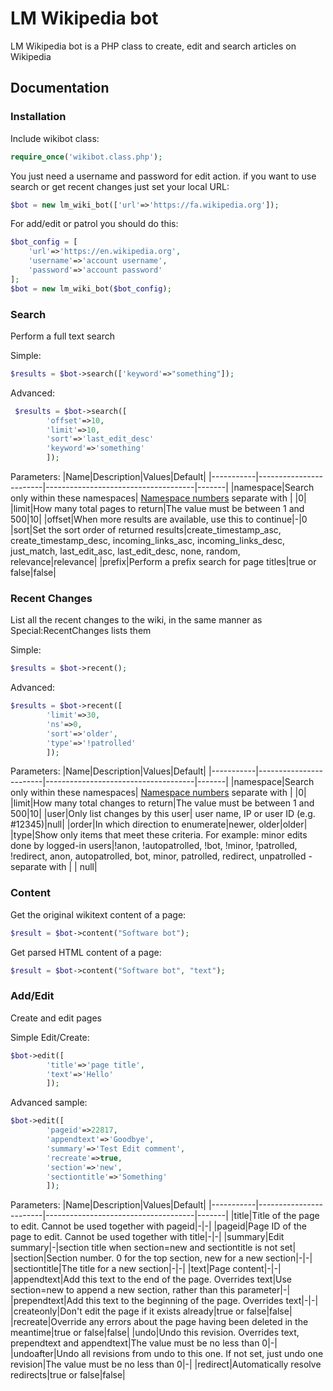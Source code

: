 # LM Wikipedia bot 
LM Wikipedia bot is a PHP class to create, edit and search articles on Wikipedia

## Documentation

### Installation
Include wikibot class:
```php
require_once('wikibot.class.php');
```

You just need a username and password for edit action. if you want to use search or get recent changes just set your local URL:
```php
$bot = new lm_wiki_bot(['url'=>'https://fa.wikipedia.org']);
```

For add/edit or patrol you should do this:
```php
$bot_config = [
    'url'=>'https://en.wikipedia.org',
    'username'=>'account username',
    'password'=>'account password'
];
$bot = new lm_wiki_bot($bot_config);
```

### Search
Perform a full text search

Simple:
```php
$results = $bot->search(['keyword'=>"something"]);
```

Advanced:
```php
 $results = $bot->search([
        'offset'=>10,
        'limit'=>10,
        'sort'=>'last_edit_desc'
        'keyword'=>'something'
        ]);
```

Parameters:
|Name|Description|Values|Default|
|-----------|------------------------|-------------------------------------|-------|
|namespace|Search only within these namespaces| [Namespace numbers](https://en.wikipedia.org/wiki/Wikipedia:Namespace) separate with \| |0|
|limit|How many total pages to return|The value must be between 1 and 500|10|
|offset|When more results are available, use this to continue|-|0
|sort|Set the sort order of returned results|create_timestamp_asc, create_timestamp_desc, incoming_links_asc, incoming_links_desc, just_match, last_edit_asc, last_edit_desc, none, random, relevance|relevance|
|prefix|Perform a prefix search for page titles|true or false|false|

### Recent Changes
List all the recent changes to the wiki, in the same manner as Special:RecentChanges lists them

Simple:
```php
$results = $bot->recent();
```

Advanced:
```php
$results = $bot->recent([
        'limit'=>30,
        'ns'=>0,
        'sort'=>'older',
        'type'=>'!patrolled'
        ]);
```

Parameters:
|Name|Description|Values|Default|
|-----------|------------------------|-------------------------------------|-------|
|namespace|Search only within these namespaces| [Namespace numbers](https://en.wikipedia.org/wiki/Wikipedia:Namespace) separate with \| |0|
|limit|How many total changes to return|The value must be between 1 and 500|10|
|user|Only list changes by this user| user name, IP or user ID (e.g. #12345)|null|
|order|In which direction to enumerate|newer, older|older|
|type|Show only items that meet these criteria. For example: minor edits done by logged-in users|!anon, !autopatrolled, !bot, !minor, !patrolled, !redirect, anon, autopatrolled, bot, minor, patrolled, redirect, unpatrolled - separate with \| | null|

### Content
Get the original wikitext content of a page:
```php
$result = $bot->content("Software bot");
```

Get parsed HTML content of a page:
```php
$result = $bot->content("Software bot", "text");
```

### Add/Edit
Create and edit pages

Simple Edit/Create:
```php
$bot->edit([
        'title'=>'page title',
        'text'=>'Hello'
        ]);
```

Advanced sample:
```php
$bot->edit([
        'pageid'=>22817,
        'appendtext'=>'Goodbye',
        'summary'=>'Test Edit comment',
        'recreate'=>true,
        'section'=>'new',
        'sectiontitle'=>'Something'
        ]);
```

Parameters:
|Name|Description|Values|Default|
|-----------|------------------------|-------------------------------------|-------|
|title|Title of the page to edit. Cannot be used together with pageid|-|-|
|pageid|Page ID of the page to edit. Cannot be used together with title|-|-|
|summary|Edit summary|-|section title when section=new and sectiontitle is not set|
|section|Section number. 0 for the top section, new for a new section|-|-|
|sectiontitle|The title for a new section|-|-|
|text|Page content|-|-|
|appendtext|Add this text to the end of the page. Overrides text|Use section=new to append a new section, rather than this parameter|-|
|prependtext|Add this text to the beginning of the page. Overrides text|-|-|
|createonly|Don't edit the page if it exists already|true or false|false|
|recreate|Override any errors about the page having been deleted in the meantime|true or false|false|
|undo|Undo this revision. Overrides text, prependtext and appendtext|The value must be no less than 0|-|
|undoafter|Undo all revisions from undo to this one. If not set, just undo one revision|The value must be no less than 0|-|
|redirect|Automatically resolve redirects|true or false|false|

